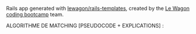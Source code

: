 Rails app generated with [lewagon/rails-templates](https://github.com/lewagon/rails-templates), created by the [Le Wagon coding bootcamp](https://www.lewagon.com) team.


ALGORITHME DE MATCHING [PSEUDOCODE + EXPLICATIONS] :